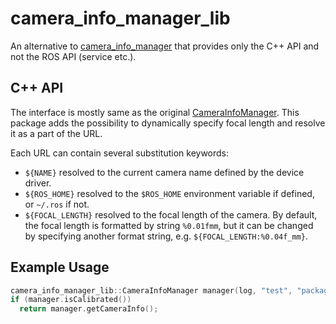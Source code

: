 <!-- SPDX-License-Identifier: BSD-3-Clause -->
<!-- SPDX-FileCopyrightText: Czech Technical University in Prague -->

# camera_info_manager_lib

An alternative to [camera_info_manager](https://wiki.ros.org/camera_info_manager) that provides only the C++ API and not
the ROS API (service etc.).

## C++ API

The interface is mostly same as the original [CameraInfoManager](http://docs.ros.org/en/api/camera_info_manager/html/).
This package adds the possibility to dynamically specify focal length and resolve it as a part of the URL.

Each URL can contain several substitution keywords:

- `${NAME}` resolved to the current camera name defined by the device driver.
- `${ROS_HOME}` resolved to the `$ROS_HOME` environment variable if defined, or `~/.ros` if not.
- `${FOCAL_LENGTH}` resolved to the focal length of the camera. By default, the focal length is formatted by
  string `%0.01fmm`, but it can be changed by specifying another format string, e.g. `${FOCAL_LENGTH:%0.04f_mm}`.

## Example Usage

```c++
camera_info_manager_lib::CameraInfoManager manager(log, "test", "package://my_package/calibrations/${NAME}.yaml");
if (manager.isCalibrated())
  return manager.getCameraInfo();
```